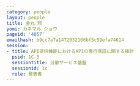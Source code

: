 ```yaml
---
category: people
layout: people
title: 金丸 翔
yomi: カネマル ショウ
pageid: '4057'
emailhash: b9cc7a7a1472032166bf5c59efa74614
session:
- title: API提供機能におけるAPIの実行保証に関する検討
  psid: 1C-3
  sessiontitle: 分散サービス基盤
  sessionid: 1c
  role: 発表者
---
```

